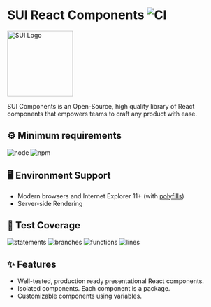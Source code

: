 # SUI React Components ![CI](https://github.com/SUI-Components/sui-components/workflows/CI/badge.svg)

<img src="https://avatars2.githubusercontent.com/u/13288987?s=200&v=4" alt="SUI Logo" width="150">

SUI Components is an Open-Source, high quality library of React components that empowers teams to craft any product with ease.

## ⚙️ Minimum requirements
![node](https://shields.io/badge/node-v16+-lightgray?logo=nodedotjs&logoWidth=20&style=for-the-badge)
![npm](https://shields.io/badge/npm-v7+-lightgrey?logo=npm&logoWidth=20&style=for-the-badge)

## 🖥 Environment Support

- Modern browsers and Internet Explorer 11+ (with [polyfills](https://github.com/SUI-Components/sui/tree/master/packages/sui-polyfills))
- Server-side Rendering

## 🧪 Test Coverage

![statements](https://shields.io/badge/statements-64.62%25-red)
![branches](https://shields.io/badge/branches-47.17%25-550000)
![functions](https://shields.io/badge/functions-47.51%25-550000)
![lines](https://shields.io/badge/lines-66.49%25-red)

## ✨ Features

- Well-tested, production ready presentational React components.
- Isolated components. Each component is a package.
- Customizable components using variables.
